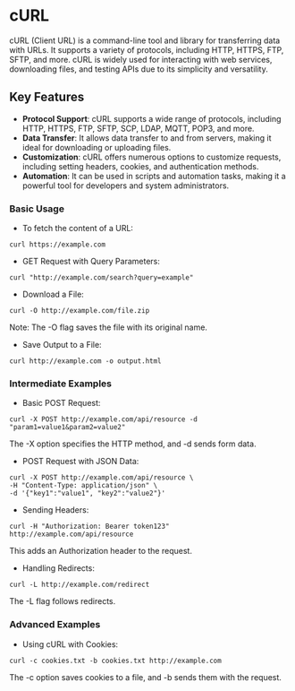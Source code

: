 # cURL

cURL (Client URL) is a command-line tool and library for transferring data with URLs. It supports a variety of protocols, including HTTP, HTTPS, FTP, SFTP, and more. cURL is widely used for interacting with web services, downloading files, and testing APIs due to its simplicity and versatility.

## Key Features

- **Protocol Support**: cURL supports a wide range of protocols, including HTTP, HTTPS, FTP, SFTP, SCP, LDAP, MQTT, POP3, and more.
- **Data Transfer**: It allows data transfer to and from servers, making it ideal for downloading or uploading files.
- **Customization**: cURL offers numerous options to customize requests, including setting headers, cookies, and authentication methods.
- **Automation**: It can be used in scripts and automation tasks, making it a powerful tool for developers and system administrators.

### Basic Usage

- To fetch the content of a URL:

```
curl https://example.com
```

- GET Request with Query Parameters:

```
curl "http://example.com/search?query=example"
```

- Download a File:

```
curl -O http://example.com/file.zip
```

Note: The -O flag saves the file with its original name.

- Save Output to a File:

```
curl http://example.com -o output.html
```

### Intermediate Examples

- Basic POST Request:

```
curl -X POST http://example.com/api/resource -d "param1=value1&param2=value2"
```

The -X option specifies the HTTP method, and -d sends form data.

- POST Request with JSON Data:

```
curl -X POST http://example.com/api/resource \
-H "Content-Type: application/json" \
-d '{"key1":"value1", "key2":"value2"}'
```

- Sending Headers:

```
curl -H "Authorization: Bearer token123" http://example.com/api/resource
```

This adds an Authorization header to the request.

- Handling Redirects:

```
curl -L http://example.com/redirect
```

The -L flag follows redirects.

### Advanced Examples

- Using cURL with Cookies:

```
curl -c cookies.txt -b cookies.txt http://example.com
```

The -c option saves cookies to a file, and -b sends them with the request.

